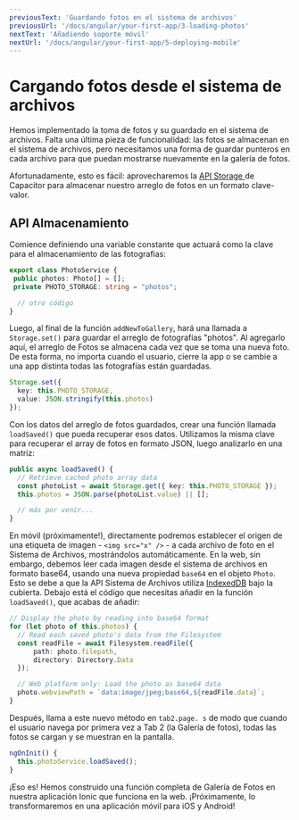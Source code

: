```yaml
---
previousText: 'Guardando fotos en el sistema de archivos'
previousUrl: '/docs/angular/your-first-app/3-loading-photos'
nextText: 'Añadiendo soporte móvil'
nextUrl: '/docs/angular/your-first-app/5-deploying-mobile'
---
```


# Cargando fotos desde el sistema de archivos

Hemos implementado la toma de fotos y su guardado en el sistema de archivos. Falta una última pieza de funcionalidad: las fotos se almacenan en el sistema de archivos, pero necesitamos una forma de guardar punteros en cada archivo para que puedan mostrarse nuevamente en la galería de fotos.

Afortunadamente, esto es fácil: aprovecharemos la [API Storage ](https://capacitor.ionicframework.com/docs/apis/storage) de Capacitor para almacenar nuestro arreglo de fotos en un formato clave-valor.

## API Almacenamiento

Comience definiendo una variable constante que actuará como la clave para el almacenamiento de las fotografias:

```typescript
export class PhotoService {
 public photos: Photo[] = [];
 private PHOTO_STORAGE: string = "photos";

  // otro código
}
```

Luego, al final de la función `addNewToGallery`, hará una llamada a `Storage.set()` para guardar el arreglo de fotografías "photos". Al agregarlo aquí, el arreglo de Fotos se almacena cada vez que se toma una nueva foto. De esta forma, no importa cuando el usuario, cierre la app o se cambie a una app distinta todas las fotografías están guardadas.

```typescript
Storage.set({
  key: this.PHOTO_STORAGE,
  value: JSON.stringify(this.photos)
});
```

Con los datos del arreglo de fotos guardados, crear una función llamada `loadSaved()` que pueda recuperar esos datos. Utilizamos la misma clave para recuperar el array de fotos en formato JSON, luego analizarlo en una matriz:

```typescript
public async loadSaved() {
  // Retrieve cached photo array data
  const photoList = await Storage.get({ key: this.PHOTO_STORAGE });
  this.photos = JSON.parse(photoList.value) || [];

  // más por venir...
}
```

En  móvil (próximamente!), directamente podremos establecer el origen de una etiqueta de imagen - `<img src="x" />` - a cada archivo de foto en el Sistema de Archivos, mostrándolos automáticamente. En la web, sin embargo, debemos leer cada imagen desde el sistema de archivos en formato base64, usando una nueva propiedad `base64` en el objeto `Photo`. Esto se debe a que la API Sistema de Archivos utiliza [IndexedDB](https://developer.mozilla.org/en-US/docs/Web/API/IndexedDB_API) bajo la cubierta. Debajo está el código que necesitas añadir en la función `loadSaved()`, que acabas de añadir:

```typescript
// Display the photo by reading into base64 format
for (let photo of this.photos) {
  // Read each saved photo's data from the Filesystem
  const readFile = await Filesystem.readFile({
      path: photo.filepath,
      directory: Directory.Data
  });

  // Web platform only: Load the photo as base64 data
  photo.webviewPath = `data:image/jpeg;base64,${readFile.data}`;
}
```

Después, llama a este nuevo método en `tab2.page. s` de modo que cuando el usuario navega por primera vez a Tab 2 (la Galería de fotos), todas las fotos se cargan y se muestran en la pantalla.

```typescript
ngOnInit() {
  this.photoService.loadSaved();
}
```

¡Eso es! Hemos construido una función completa de Galería de Fotos en nuestra aplicación Ionic que funciona en la web. ¡Próximamente, lo transformaremos en una aplicación móvil para iOS y Android!
